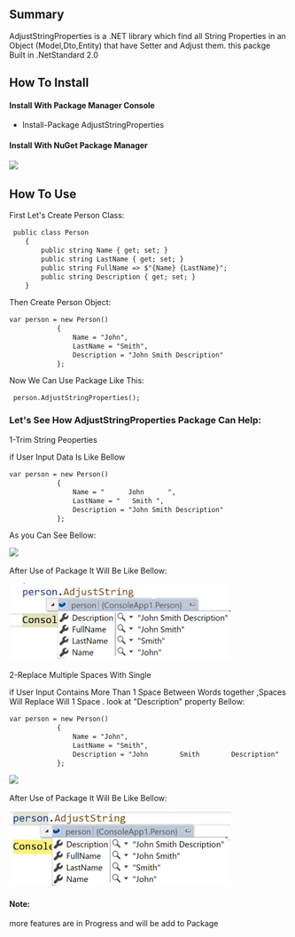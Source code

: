## Summary
AdjustStringProperties is a .NET library which find all String Properties in an Object (Model,Dto,Entity) that have Setter and Adjust them.
this packge Built in .NetStandard 2.0 

## How To Install
#### Install With Package Manager Console
- Install-Package AdjustStringProperties

#### Install With NuGet Package Manager
![](https://github.com/ARFarokhi/AdjustStringProperties/blob/master/AdjustStringProperty/AdjustStringProperty/Img/NuGet.png)

## How To Use
First Let's Create Person Class:
```
 public class Person
    {
        public string Name { get; set; }
        public string LastName { get; set; }
        public string FullName => $"{Name} {LastName}";
        public string Description { get; set; }
    }
```    
Then Create Person Object:
```
var person = new Person()
            {
                Name = "John",
                LastName = "Smith",
                Description = "John Smith Description"
            };
```
Now We Can Use Package Like This:
```
 person.AdjustStringProperties();
``` 
### Let's See How AdjustStringProperties Package Can Help:

1-Trim String Peoperties

if User Input Data Is Like Bellow 
```
var person = new Person()
            {
                Name = "      John      ",
                LastName = "   Smith ",
                Description = "John Smith Description"
            };
```
As you Can See Bellow:

<img src="https://github.com/ARFarokhi/AdjustStringProperties/blob/master/AdjustStringProperty/AdjustStringProperty/Img/BeforeTrim.png" width="400px"/>

After Use of Package It Will Be Like Bellow:

<img src="https://github.com/ARFarokhi/AdjustStringProperties/blob/master/AdjustStringProperty/AdjustStringProperty/Img/AfterTrim.png" width="400px"/>

2-Replace Multiple Spaces With Single

if User Input Contains More Than 1 Space Between Words together ,Spaces Will Replace Will 1 Space .
look at "Description" property Bellow:
```
var person = new Person()
            {
                Name = "John",
                LastName = "Smith",
                Description = "John        Smith        Description"
            };
``` 

<img src="https://github.com/ARFarokhi/AdjustStringProperties/blob/master/AdjustStringProperty/AdjustStringProperty/Img/BeforeReplace.png" width="400px"/>

After Use of Package It Will Be Like Bellow:

<img src="https://github.com/ARFarokhi/AdjustStringProperties/blob/master/AdjustStringProperty/AdjustStringProperty/Img/AfterReplace.png" width="400px"/>

#### Note:
more features are in Progress and will be add to Package



